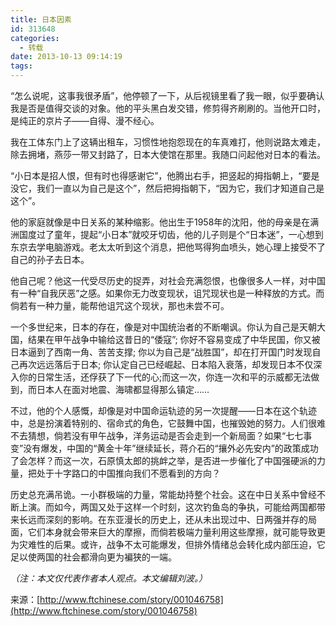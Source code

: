 ```yaml
---
title: 日本因素
id: 313648
categories:
  - 转载
date: 2013-10-13 09:14:19
tags:
---
```


“怎么说呢，这事我很矛盾”，他停顿了一下，从后视镜里看了我一眼，似乎要确认我是否是值得交谈的对象。他的平头黑白发交错，修剪得齐刷刷的。当他开口时，是纯正的京片子——自得、漫不经心。

我在工体东门上了这辆出租车，习惯性地抱怨现在的车真难打，他则说路太难走，除去拥堵，燕莎一带又封路了，日本大使馆在那里。我随口问起他对日本的看法。

“小日本是招人恨，但有时也得感谢它”，他腾出右手，把竖起的拇指朝上，“要是没它，我们一直以为自己是这个”，然后把拇指朝下，“因为它，我们才知道自己是这个”。

他的家庭就像是中日关系的某种缩影。他出生于1958年的沈阳，他的母亲是在满洲国度过了童年，提起“小日本”就咬牙切齿，他的儿子则是个“日本迷”，一心想到东京去学电脑游戏。老太太听到这个消息，把他骂得狗血喷头，她心理上接受不了自己的孙子去日本。

他自己呢？他这一代受尽历史的捉弄，对社会充满怨恨，也像很多人一样，对中国有一种“自我厌恶”之感。如果你无力改变现状，诅咒现状也是一种释放的方式。而倘若有一种力量，能帮他诅咒这个现状，那也未尝不可。

一个多世纪来，日本的存在，像是对中国统治者的不断嘲讽。你认为自己是天朝大国，结果在甲午战争中输给这昔日的“倭寇”; 你好不容易变成了中华民国，你又被日本逼到了西南一角、苦苦支撑; 你以为自己是“战胜国”，却在打开国门时发现自己再次远远落后于日本; 你认定自己已经崛起、日本陷入衰落，却发现日本不仅深入你的日常生活，还俘获了下一代的心;而这一次，你连一次和平的示威都无法做到，而日本人在面对地震、海啸都显得那么镇定……

不过，他的个人感慨，却像是对中国命运轨迹的另一次提醒——日本在这个轨迹中，总是扮演着特别的、宿命式的角色，它鼓舞中国，也摧毁她的努力。人们很难不去猜想，倘若没有甲午战争，洋务运动是否会走到一个新局面？如果“七七事变”没有爆发，中国的“黄金十年”继续延长，蒋介石的“攘外必先安内”的政策成功了会怎样？而这一次，石原慎太郎的挑衅之举，是否进一步催化了中国强硬派的力量，把处于十字路口的中国推向我们不愿看到的方向？

历史总充满吊诡。一小群极端的力量，常能劫持整个社会。这在中日关系中曾经不断上演。而如今，两国又处于这样一个时刻，这次钓鱼岛的争执，可能给两国都带来长远而深刻的影响。在东亚漫长的历史上，还从未出现过中、日两强并存的局面，它们本身就会带来巨大的摩擦，而倘若极端力量利用这些摩擦，就可能导致更为灾难性的后果。或许，战争不太可能爆发，但排外情绪总会转化成内部压迫，它足以使两国的社会都滑向更为褊狭的一端。

_（注：本文仅代表作者本人观点。本文编辑刘波。）_

来源：[http://www.ftchinese.com/story/001046758](http://www.ftchinese.com/story/001046758)